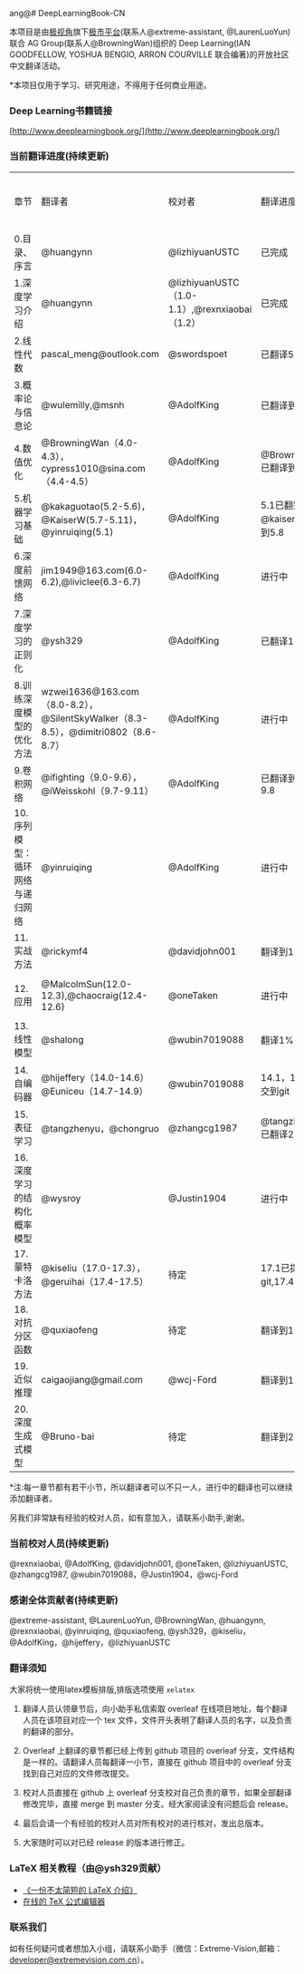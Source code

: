 ang@# DeepLearningBook-CN

本项目是由[极视角](http://www.extremevision.com.cn)旗下[极市平台](https://github.com/ExtremeMart)(联系人@extreme-assistant, @LaurenLuoYun)联合 AG Group(联系人@BrowningWan)组织的 Deep Learning(IAN GOODFELLOW, YOSHUA BENGIO, ARRON COURVILLE 联合编著)的开放社区中文翻译活动。

*本项目仅用于学习、研究用途，不得用于任何商业用途。

### Deep Learning书籍链接

[http://www.deeplearningbook.org/](http://www.deeplearningbook.org/)

### 当前翻译进度(持续更新)

<table border="0">
<tr><td>章节</td><td>翻译者</td><td>校对者</td><td>翻译进度</td><td>校对进度</td><td>翻译deadline</td></tr>
<tr><td>0.目录、序言</td><td>@huangynn</td><td>@lizhiyuanUSTC</td><td>已完成</td><td>进行中</td><td>2016/11/30，2016/11/27</td></tr>
<tr><td>1.深度学习介绍</td><td>@huangynn</td><td>@lizhiyuanUSTC（1.0-1.1）,@rexnxiaobai（1.2）</td><td>已完成</td><td>进行中</td><td>2016/11/30，2016/11/27</td></tr>
<tr><td>2.线性代数</td><td>pascal_meng@outlook.com</td><td>@swordspoet</td><td>已翻译50%</td><td>未开始</td><td>2016/11/30</td></tr>
<tr><td>3.概率论与信息论</td><td>@wulemilly,@msnh</td><td>@AdolfKing</td><td>已翻译到3.8</td><td>未开始</td><td>2016/11/30</td></tr>
<tr><td>4.数值优化</td><td>@BrowningWan（4.0-4.3），cypress1010@sina.com（4.4-4.5）</td><td>@AdolfKing</td><td>@BrowningWan已翻译到4.2</td><td>未开始</td><td>2016/12/15</td></tr>
<tr><td>5.机器学习基础</td><td>@kakaguotao(5.2-5.6)，@KaiserW(5.7-5.11)，@yinruiqing(5.1)</td><td>@AdolfKing</td><td>5.1已翻完，@kaiserw翻译到5.8</td><td>进行中</td><td>2016/12/20、2016/12/30、2016/11/20</td></tr>
<tr><td>6.深度前馈网络</td><td>jim1949@163.com(6.0-6.2),@liviclee(6.3-6.7)</td><td>@AdolfKing</td><td>进行中</td><td>未开始</td><td>2016/12/18、2016/12/10</td></tr>
<tr><td>7.深度学习的正则化</td><td>@ysh329</td><td>@AdolfKing</td><td>已翻译1页</td><td>未开始</td><td>2017/1/20</td></tr>
<tr><td>8.训练深度模型的优化方法</td><td>wzwei1636@163.com（8.0-8.2），@SilentSkyWalker（8.3-8.5），@dimitri0802（8.6-8.7）</td><td>@AdolfKing</td><td>进行中</td><td>未开始</td><td>2016/12/25</td></tr>
<tr><td>9.卷积网络</td><td>@ifighting（9.0-9.6），@iWeisskohl（9.7-9.11）</td><td>@AdolfKing</td><td>已翻译到9.1和9.8</td><td>未开始</td><td>2016/12/20
</td></tr>
<tr><td>10.序列模型：循环网络与递归网络</td><td>@yinruiqing</td><td>@AdolfKing</td><td>进行中</td><td>未开始</td><td>2017/1/20</td></tr>
<tr><td>11.实战方法</td><td>@rickymf4</td><td>@davidjohn001</td><td>翻译到11.2</td><td>未开始</td><td>2017/1/20</td></tr>
<tr><td>12.应用</td><td>@MalcolmSun(12.0-12.3),@chaocraig(12.4-12.6)</td><td>@oneTaken</td><td>进行中</td><td>未开始</td><td>2016/12/25</td></tr>
<tr><td>13.线性模型</td><td>@shalong</td><td>@wubin7019088</td><td>翻译1%</td><td>未开始</td><td>2017/1/20</td></tr>
<tr><td>14.自编码器</td><td>@hijeffery（14.0-14.6）@Euniceu（14.7-14.9）</td><td>@wubin7019088</td><td>14.1，14.6已提交到git</td><td>未开始</td><td>2016/12/5、2016/12/15</td></tr>
<tr><td>15.表征学习</td><td>@tangzhenyu，@chongruo</td><td>@zhangcg1987</td><td>@tangzhenyu已翻译25%</td><td>未开始</td><td>2016/12/25</td></tr>
<tr><td>16.深度学习的结构化概率模型</td><td>@wysroy</td><td>@Justin1904</td><td>进行中</td><td>未开始</td><td>2016/12/28</td></tr>
<tr><td>17.蒙特卡洛方法</td><td>@kiseliu（17.0-17.3），@geruihai（17.4-17.5）</td><td>待定</td><td>17.1已提交到git,17.4已翻完</td><td>未开始</td><td>2016/12/5</td></tr>
<tr><td>18.对抗分区函数</td><td>@quxiaofeng</td><td>待定</td><td>翻译到18.2</td><td>未开始</td><td>2016/12/5</td></tr>
<tr><td>19.近似推理</td><td>caigaojiang@gmail.com</td><td>@wcj-Ford</td><td>翻译到19.5</td><td>未开始</td><td>2016/12/20</td></tr>
<tr><td>20.深度生成式模型</td><td>@Bruno-bai</td><td>待定</td><td>翻译到20.4</td><td>未开始</td><td>2017/1/15</td></tr>
</table>

*注:每一章节都有若干小节，所以翻译者可以不只一人，进行中的翻译也可以继续添加翻译者。

另我们非常缺有经验的校对人员，如有意加入，请联系小助手,谢谢。

### 当前校对人员(持续更新)
@rexnxiaobai, @AdolfKing, @davidjohn001, @oneTaken, @lizhiyuanUSTC, @zhangcg1987, @wubin7019088，@Justin1904，@wcj-Ford

### 感谢全体贡献者(持续更新)

@extreme-assistant, @LaurenLuoYun, @BrowningWan, @huangynn, @rexnxiaobai, @yinruiqing, @quxiaofeng, @ysh329，@kiseliu，@AdolfKing，@hijeffery，@lizhiyuanUSTC

### 翻译须知

大家将统一使用latex模板排版,排版选项使用 `xelatex`

1. 翻译人员认领章节后，向小助手私信索取 overleaf 在线项目地址，每个翻译人员在该项目对应一个 tex 文件，文件开头表明了翻译人员的名字，以及负责的翻译的部分。

2. Overleaf 上翻译的章节都已经上传到 github 项目的 overleaf 分支，文件结构是一样的。请翻译人员每翻译一小节，直接在 github 项目中的 overleaf 分支找到自己对应的文件修改提交。

3. 校对人员直接在 github 上 overleaf 分支校对自己负责的章节，如果全部翻译修改完毕，直接 merge 到 master 分支。经大家阅读没有问题后会 release。

4. 最后会请一个有经验的校对人员对所有校对的进行核对，发出总版本。

5. 大家随时可以对已经 release 的版本进行修正。

### LaTeX 相关教程（由@ysh329贡献）

+ [《一份不太简短的 LaTeX 介绍》](http://bbs.sciencenet.cn/home.php?mod=attachment&id=45014)
+ [在线的 TeX 公式编辑器](http://www.codecogs.com/latex/eqneditor.php)

### 联系我们

如有任何疑问或者想加入小组，请联系小助手（微信：Extreme-Vision,邮箱：developer@extremevision.com.cn）。
